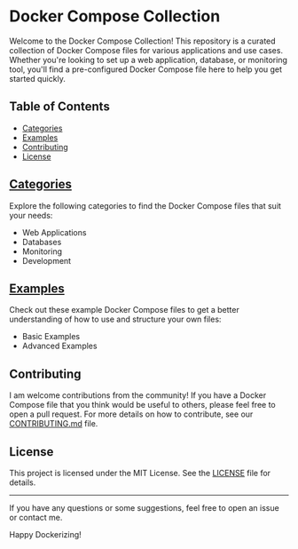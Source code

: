 # Docker Compose Collection

Welcome to the Docker Compose Collection! This repository is a curated collection of Docker Compose files for various applications and use cases. Whether you're looking to set up a web application, database, or monitoring tool, you'll find a pre-configured Docker Compose file here to help you get started quickly.

## Table of Contents

- [Categories](#categories)
- [Examples](#examples)
- [Contributing](#contributing)
- [License](#license)

## [Categories](categories/categories.md)

Explore the following categories to find the Docker Compose files that suit your needs:

- Web Applications
- Databases
- Monitoring
- Development

## [Examples](examples/examples.md)

Check out these example Docker Compose files to get a better understanding of how to use and structure your own files:

- Basic Examples
- Advanced Examples

## Contributing

I am welcome contributions from the community! If you have a Docker Compose file that you think would be useful to others, please feel free to open a pull request. For more details on how to contribute, see our [CONTRIBUTING.md](CONTRIBUTING.md) file.

## License

This project is licensed under the MIT License. See the [LICENSE](LICENSE) file for details.

---

If you have any questions or some suggestions, feel free to open an issue or contact me.

Happy Dockerizing!